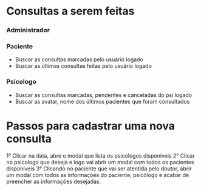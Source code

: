 # Consultas a serem feitas

### Administrador

### Paciente

* Buscar as consultas marcadas pelo usuário logado
* Buscar as últimas consultas feitas pelo usuário logado


### Psícologo
* Buscar as consultas marcadas, pendentes e canceladas do psi logado
* Buscar as avatar, nome dos últimos pacientes que foram consultados

# Passos para cadastrar uma nova consulta
1° Clicar na data, abre o modal que lista os psicologos disponíveis
2° Clicar no psicologo que deseja e logo vai abrir um modal com todos os pacientes 
  disponíveis
3° Clicando no paciente que vai ser atentida pelo doutor, abrir um modal com todos as
  informações do paciente, psicólogo e acabar de preencher as informações desejadas.
